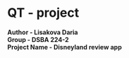 # QT - project </br>
<b> Author - Lisakova Daria </b> </br>
<b> Group - DSBA 224-2 </b> </br>
<b> Project Name - Disneyland review app </br> </b>
